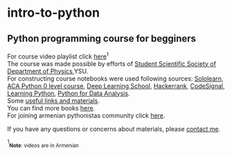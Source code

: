 # intro-to-python
##  Python programming course for begginers
For course video playlist click [here](https://www.youtube.com/playlist?list=PLQ4L5HwViGDndlzvrbuknEQJNQ5fJVv1m)<sup>1</sup><br>
The course was made possible by efforts of [Student Scientific Society of Department of Physics](https://www.facebook.com/sss.physics),YSU.<br>
For constructing course notebooks were used following sources: [Sololearn](sololearn.com), [ACA Python 0 level course](aca.com), [Deep Learning School](https://stepik.org/course/65388/syllabus), [Hackerrank](hackerrank.com), [CodeSignal](codefights.com), [Learning Python](https://www.amazon.com/Learning-Python-5th-Mark-Lutz/dp/1449355730), [Python for Data Analysis](https://www.amazon.com/Python-Data-Analysis-Wrangling-IPython-ebook/dp/B075X4LT6K).<br>
Some [useful links and materials](https://drive.google.com/drive/u/0/folders/1IDE8Y7y2tLL1pbYRTPmQPrs91VF734Zj).<br>
You can find more books [here](https://t.me/pythonlbooks).<br>
For joining armenian pythonistas community click [here](https://t.me/pyerevan).<br>

If you have any questions or concerns about materials, please [contact me](https//t.me/khachatryan_666m).










<sup>1</sup><sub>**Note**: videos are in Armenian</sub>
